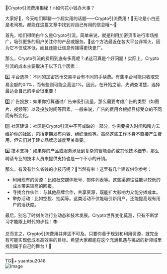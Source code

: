 🚀Crypto引流费用揭秘！🔥如何花小钱办大事？

大家好👋，今天咱们聊聊一个超实用的话题——Crypto引流费用！🌈无论是小白还是老司机，都能在这篇文章中找到对自己有用的信息哦～💼

首先，咱们得明白什么是Crypto引流。简单来说，就是利用加密货币进行市场推广，吸引更多的用户关注你的产品或服务。🎯这个方法最近在各大平台非常火，因为它不仅成本低，而且还能让信息传播得更快更广。

那么，Crypto引流的费用到底有多高呢？💰这可真是个好问题！实际上，Crypto引流的成本主要取决于以下几个因素：

1️⃣ 平台选择：不同的加密货币交易平台有不同的手续费。有些平台可能只收取交易金额的0.1%，而有些则可能会高达1%。因此，在开始之前，先调查清楚，选择最适合自己的平台很重要！

2️⃣ 广告投放：如果你打算通过广告来吸引流量，那么需要考虑广告的类型（如图片、视频等）以及投放时间等因素。一般来说，广告的费用会根据目标受众的不同而有所变化。

3️⃣ 社区建设：社区是Crypto引流中不可或缺的一部分。你需要投入时间和精力去维护你的社区，包括定期发布内容、组织活动等。虽然这些工作本身不直接产生费用，但它们对于建立品牌忠诚度至关重要。

4️⃣ 技术支持：如果你的产品或服务涉及到复杂的智能合约或其他技术细节，那么聘请专业的技术人员来提供支持也是一个不小的开销。

那么，有没有什么省钱的小技巧呢？🤔当然有啦！这里有几个建议供你参考：

- 利用现有的资源：比如社交媒体账号、邮件列表等。这些渠道往往能以较低的成本带来较高的回报。
- 寻找合作伙伴：与其他品牌合作，共享资源，既能扩大影响力又能分摊成本。
- 举办活动：比如空投、抽奖等。这类活动不仅能吸引新用户，还能提高现有用户的活跃度。

最后，别忘了时刻关注行业动态和技术发展。Crypto世界变化莫测，只有不断学习才能跟上时代的步伐！📚

总而言之，Crypto引流费用并非遥不可及。只要你善于规划和利用资源，就完全有可能实现低成本高效率的目标。希望大家都能在这个充满机遇与挑战的新领域里找到属于自己的舞台！🌟

---

TG💪+ yuantou2048  
![Image](https://github.com/user-attachments/assets/42a5a4a5-fea9-4a1d-8aa0-73e57e430cca)